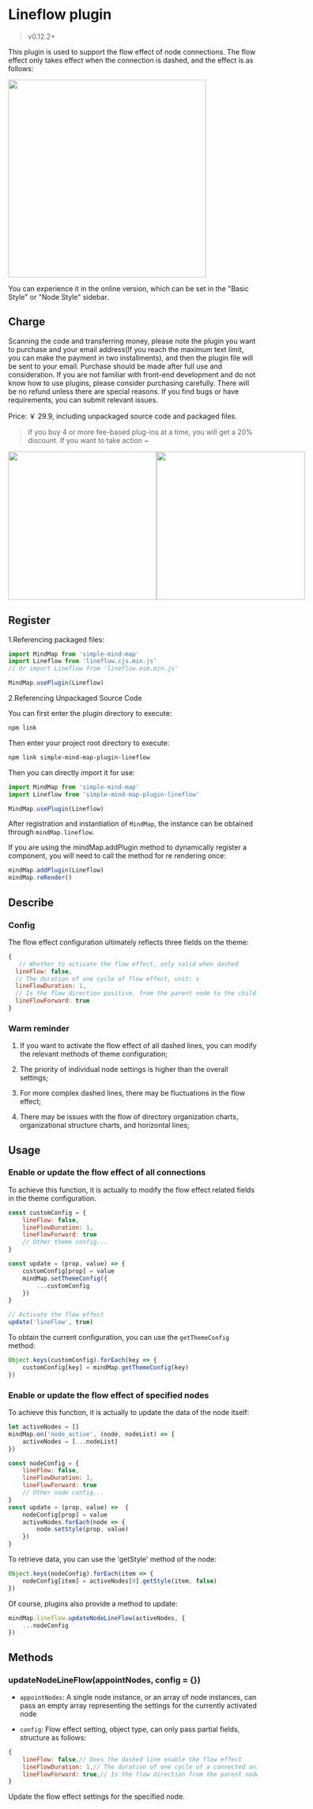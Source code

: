 # Lineflow plugin

> v0.12.2+

This plugin is used to support the flow effect of node connections. The flow effect only takes effect when the connection is dashed, and the effect is as follows:

<img src="../../assets/img/lineflow.gif" style="width: 400px" />

You can experience it in the online version, which can be set in the "Basic Style" or "Node Style" sidebar.

## Charge

Scanning the code and transferring money, please note the plugin you want to purchase and your email address(If you reach the maximum text limit, you can make the payment in two installments), and then the plugin file will be sent to your email. Purchase should be made after full use and consideration. If you are not familiar with front-end development and do not know how to use plugins, please consider purchasing carefully. There will be no refund unless there are special reasons. If you find bugs or have requirements, you can submit relevant issues.

Price: ￥ 29.9, including unpackaged source code and packaged files.

> If you buy 4 or more fee-based plug-ins at a time, you will get a 20% discount. If you want to take action ~

<p style="display:flex;align-items: flex-end;">

<img src="../../assets/img/alipay.jpg" style="width: 300px" />
<img src="../../assets/img/wechat.jpg" style="width: 300px" />

</p>

## Register

1.Referencing packaged files:

```js
import MindMap from 'simple-mind-map'
import Lineflow from 'lineflow.cjs.min.js'
// Or import Lineflow from 'lineflow.esm.min.js'

MindMap.usePlugin(Lineflow)
```

2.Referencing Unpackaged Source Code

You can first enter the plugin directory to execute:

```bash
npm link
```

Then enter your project root directory to execute:

```bash
npm link simple-mind-map-plugin-lineflow
```

Then you can directly import it for use:

```js
import MindMap from 'simple-mind-map'
import Lineflow from 'simple-mind-map-plugin-lineflow'

MindMap.usePlugin(Lineflow)
```

After registration and instantiation of `MindMap`, the instance can be obtained through `mindMap.lineflow`.

If you are using the mindMap.addPlugin method to dynamically register a component, you will need to call the method for re rendering once:

```js
mindMap.addPlugin(Lineflow)
mindMap.reRender()
```

## Describe

### Config

The flow effect configuration ultimately reflects three fields on the theme:

```js
{
   // Whether to activate the flow effect, only valid when dashed
  lineFlow: false,
  // The duration of one cycle of flow effect, unit: s
  lineFlowDuration: 1,
  // Is the flow direction positive, from the parent node to the child node
  lineFlowForward: true
}
```

### Warm reminder

1. If you want to activate the flow effect of all dashed lines, you can modify the relevant methods of theme configuration;

2. The priority of individual node settings is higher than the overall settings;

3. For more complex dashed lines, there may be fluctuations in the flow effect;

4. There may be issues with the flow of directory organization charts, organizational structure charts, and horizontal lines;

## Usage

### Enable or update the flow effect of all connections

To achieve this function, it is actually to modify the flow effect related fields in the theme configuration.

```js
const customConfig = {
    lineFlow: false,
    lineFlowDuration: 1,
    lineFlowForward: true
    // Other theme config...
}

const update = (prop, value) => {
    customConfig[prop] = value
    mindMap.setThemeConfig({
        ...customConfig
    })
}

// Activate the flow effect
update('lineFlow', true)
```

To obtain the current configuration, you can use the `getThemeConfig` method:

```js
Object.keys(customConfig).forEach(key => {
    customConfig[key] = mindMap.getThemeConfig(key)
})
```

### Enable or update the flow effect of specified nodes

To achieve this function, it is actually to update the data of the node itself:

```js
let activeNodes = []
mindMap.on('node_active', (node, nodeList) => {
    activeNodes = [...nodeList]
})

const nodeConfig = {
    lineFlow: false,
    lineFlowDuration: 1,
    lineFlowForward: true
    // Other node config...
}
const update = (prop, value) =>  {
    nodeConfig[prop] = value
    activeNodes.forEach(node => {
        node.setStyle(prop, value)
    })
}
```

To retrieve data, you can use the 'getStyle' method of the node:

```js
Object.keys(nodeConfig).forEach(item => {
    nodeConfig[item] = activeNodes[0].getStyle(item, false)
})
```

Of course, plugins also provide a method to update:

```js
mindMap.lineflow.updateNodeLineFlow(activeNodes, {
    ...nodeConfig
})
```

## Methods

### updateNodeLineFlow(appointNodes, config = {})

- `appointNodes`: A single node instance, or an array of node instances, can pass an empty array representing the settings for the currently activated node

- `config`: Flow effect setting, object type, can only pass partial fields, structure as follows:

```js
{
    lineFlow: false,// Does the dashed line enable the flow effect
    lineFlowDuration: 1,// The duration of one cycle of a connected animation, unit: s
    lineFlowForward: true,// Is the flow direction from the parent node to the child node
}
```

Update the flow effect settings for the specified node.